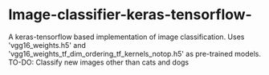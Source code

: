 # Image-classifier-keras-tensorflow-
A keras-tensorflow based implementation of image classification. Uses 'vgg16_weights.h5' and 'vgg16_weights_tf_dim_ordering_tf_kernels_notop.h5' as pre-trained models.
TO-DO:
Classify new images other than cats and dogs
